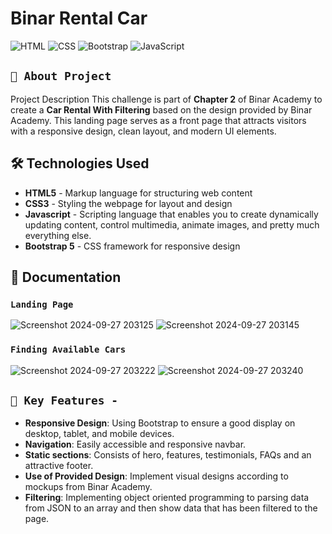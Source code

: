 # Binar Rental Car

![HTML](https://img.shields.io/badge/HTML5-E34F26?style=for-the-badge&logo=html5&logoColor=white)
![CSS](https://img.shields.io/badge/CSS3-1572B6?style=for-the-badge&logo=css3&logoColor=white)
![Bootstrap](https://img.shields.io/badge/Bootstrap-563D7C?style=for-the-badge&logo=bootstrap&logoColor=white)
![JavaScript](https://img.shields.io/badge/javascript-%23323330.svg?style=for-the-badge&logo=javascript&logoColor=%23F7DF1E)

## `🚀 About Project`

Project Description This challenge is part of **Chapter 2** of Binar Academy to create a **Car Rental With Filtering** based on the design provided by Binar Academy. This landing page serves as a front page that attracts visitors with a responsive design, clean layout, and modern UI elements.

## 🛠️ Technologies Used

- **HTML5** - Markup language for structuring web content
- **CSS3** - Styling the webpage for layout and design
- **Javascript** - Scripting language that enables you to create dynamically updating content, control multimedia, animate images, and pretty much everything else.
- **Bootstrap 5** - CSS framework for responsive design

## 🎨 Documentation

### `Landing Page`

![Screenshot 2024-09-27 203125](https://github.com/user-attachments/assets/cec373c7-a83d-4d35-8b8e-f52685001984)
![Screenshot 2024-09-27 203145](https://github.com/user-attachments/assets/a5b21ed0-370e-49d6-acd1-8349c7116ea7)

### `Finding Available Cars`

![Screenshot 2024-09-27 203222](https://github.com/user-attachments/assets/e1986775-6b97-41c4-886e-e95424a9f169)
![Screenshot 2024-09-27 203240](https://github.com/user-attachments/assets/a509f34c-e952-43bd-83b8-67c063e95b0d)

## `🎨 Key Features -`

- **Responsive Design**: Using Bootstrap to ensure a good display on desktop, tablet, and mobile devices.
- **Navigation**: Easily accessible and responsive navbar.
- **Static sections**: Consists of hero, features, testimonials, FAQs and an attractive footer.
- **Use of Provided Design**: Implement visual designs according to mockups from Binar Academy.
- **Filtering**: Implementing object oriented programming to parsing data from JSON to an array and then show data that has been filtered to the page.
